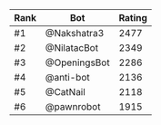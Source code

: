 Rank|Bot|Rating
---|---|---
#1|@Nakshatra3|2477
#2|@NilatacBot|2349
#3|@OpeningsBot|2286
#4|@anti-bot|2136
#5|@CatNail|2118
#6|@pawnrobot|1915
